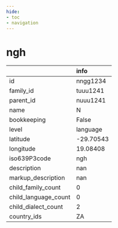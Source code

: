 ```yaml
---
hide:
- toc
- navigation
---
```

# ngh
|                      | info      |
|:---------------------|:----------|
| id                   | nngg1234  |
| family_id            | tuuu1241  |
| parent_id            | nuuu1241  |
| name                 | N||ng     |
| bookkeeping          | False     |
| level                | language  |
| latitude             | -29.70543 |
| longitude            | 19.08408  |
| iso639P3code         | ngh       |
| description          | nan       |
| markup_description   | nan       |
| child_family_count   | 0         |
| child_language_count | 0         |
| child_dialect_count  | 2         |
| country_ids          | ZA        |